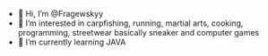 - 👋 Hi, I’m @Fragewskyy
- 👀 I’m interested in carpfishing, running,
martial arts, cooking, programming, streetwear
basically sneaker and computer games
- 🌱 I’m currently learning JAVA

